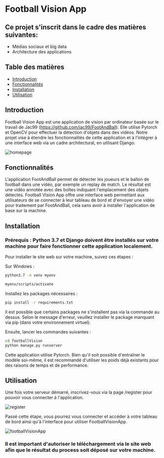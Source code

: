 # Football Vision App

## Ce projet s'inscrit dans le cadre des matières suivantes:
- Médias sociaux et big data
- Architecture des applications

## Table des matières

- [Introduction](#introduction)
- [Fonctionnalités](#fonctionnalités)
- [Installation](#installation)
- [Utilisation](#utilisation)

## Introduction

Football Vision App est une application de vision par ordinateur basée sur le travail de Jac99 (https://github.com/jac99/FootAndBall). Elle utilise Pytorch et OpenCV pour effectuer la détection d'objets dans des vidéos. Notre projet vise à étendre les fonctionnalités de cette application et à l'intégrer à une interface web via un cadre architectural, en utilisant Django.

<img src="https://cdn.discordapp.com/attachments/1183508687923453956/1193901735861829713/homepage.png?ex=65ae66a3&is=659bf1a3&hm=8c8cd34d4ff13ff30957fef89cfe21f6db9d5c6734e1a46966cd440ded5d1a26&" alt="homepage">

## Fonctionnalités

L'application FootAndBall permet de détecter les joueurs et le ballon de football dans une vidéo, par exemple un replay de match. Le résultat est une vidéo annotée avec des boîtes indiquant l'emplacement des objets détectés. Football Vision App offre une interface web permettant aux utilisateurs de se connecter à leur tableau de bord et d'envoyer une vidéo pour traitement par FootAndBall, cela sans avoir à installer l'application de base sur la machine.

## Installation

### Prérequis : Python 3.7 et Django doivent être installés sur votre machine pour faire fonctionner cette application localement.

Pour installer le site web sur votre machine, suivez ces étapes :

Sur Windows :

```bash
python3.7 -m venv myenv
```

```bash
myenv/scripts/activate
```

Installez les packages nécessaires :

```bash
pip install -r requirements.txt
```

Il est possible que certains packages ne s'installent pas via la commande au dessus.
Selon le message d'erreur, veuillez installer le package manquant via pip (dans votre environnement virtuel).

Ensuite, lancer les commandes suivantes :

```bash
cd footballVision
python manage.py runserver
```

Cette application utilise Pytorch. Bien qu'il soit possible d'entraîner le modèle soi-même, il est recommandé d'utiliser les poids déjà existants pour des raisons de temps et de performance.

## Utilisation

Une fois votre serveur démarré, inscrivez-vous via la page /register pour pouvoir vous connecter à l'application.

<img alt="register" src="https://cdn.discordapp.com/attachments/1183508687923453956/1193901736264478740/register.png?ex=65ae66a3&is=659bf1a3&hm=17c4a9c09cc888d4e8388cc120d74f8c018523d0b3da5defb8ad8be357f3edc7&">

Passé cette étape, vous pourrez vous connecter et accéder à votre tableau de bord ainsi qu'à l'interface pour utiliser FootballVisionApp.

<img src="https://cdn.discordapp.com/attachments/1183508687923453956/1193901735454969936/footballvision.png?ex=65ae66a3&is=659bf1a3&hm=b26726df6dd6382d2a7ef7fb46392bf76cd3dd42937e89e8e1b4f58183c4f29b&" alt="footballVisionApp">

### **Il est important d'autoriser le téléchargement via le site web afin que le résultat du process soit déposé sur votre machine.**